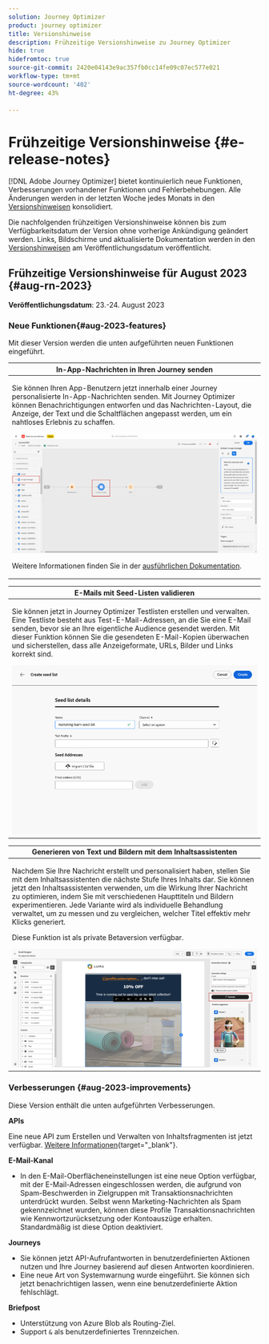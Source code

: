 ```yaml
---
solution: Journey Optimizer
product: journey optimizer
title: Versionshinweise
description: Frühzeitige Versionshinweise zu Journey Optimizer
hide: true
hidefromtoc: true
source-git-commit: 2420e04143e9ac357fb0cc14fe09c07ec577e021
workflow-type: tm+mt
source-wordcount: '402'
ht-degree: 43%

---
```


# Frühzeitige Versionshinweise {#e-release-notes}

[!DNL Adobe Journey Optimizer] bietet kontinuierlich neue Funktionen, Verbesserungen vorhandener Funktionen und Fehlerbehebungen. Alle Änderungen werden in der letzten Woche jedes Monats in den [Versionshinweisen](release-notes.md) konsolidiert.

Die nachfolgenden frühzeitigen Versionshinweise können bis zum Verfügbarkeitsdatum der Version ohne vorherige Ankündigung geändert werden. Links, Bildschirme und aktualisierte Dokumentation werden in den [Versionshinweisen](release-notes.md) am Veröffentlichungsdatum veröffentlicht.

## Frühzeitige Versionshinweise für August 2023 {#aug-rn-2023}

**Veröffentlichungsdatum**: 23.-24. August 2023

### Neue Funktionen{#aug-2023-features}

Mit dieser Version werden die unten aufgeführten neuen Funktionen eingeführt.

<table>
<thead>
<tr>
<th><strong>In-App-Nachrichten in Ihren Journey senden</strong><br/></th>
</tr>
</thead>
<tbody>
<tr>
<td>
<p>Sie können Ihren App-Benutzern jetzt innerhalb einer Journey personalisierte In-App-Nachrichten senden. Mit Journey Optimizer können Benachrichtigungen entworfen und das Nachrichten-Layout, die Anzeige, der Text und die Schaltflächen angepasst werden, um ein nahtloses Erlebnis zu schaffen.</p>
<img src="assets/in_app_journey_1.png"/>
<p>Weitere Informationen finden Sie in der <a href="../in-app/get-started-in-app.md">ausführlichen Dokumentation</a>.</p>
</tr>
</tbody>
</table>


<table>
<thead>
<tr>
<th><strong>E-Mails mit Seed-Listen validieren</strong><br/></th>
</tr>
</thead>
<tbody>
<tr>
<td>
<p>Sie können jetzt in Journey Optimizer Testlisten erstellen und verwalten. Eine Testliste besteht aus Test-E-Mail-Adressen, an die Sie eine E-Mail senden, bevor sie an Ihre eigentliche Audience gesendet werden. Mit dieser Funktion können Sie die gesendeten E-Mail-Kopien überwachen und sicherstellen, dass alle Anzeigeformate, URLs, Bilder und Links korrekt sind.</p>
<img src="../configuration/assets/seed-list-details.png">
<!--p>For more information, refer to the <a href="../audience/get-started-audience-orchestration.md">detailed documentation</a>.</p-->
</td>
</tr>
</tbody>
</table>


<table>
<thead>
<tr>
<th><strong>Generieren von Text und Bildern mit dem Inhaltsassistenten</strong><br/></th>
</tr>
</thead>
<tbody>
<tr>
<td>
<p>Nachdem Sie Ihre Nachricht erstellt und personalisiert haben, stellen Sie mit dem Inhaltsassistenten die nächste Stufe Ihres Inhalts dar. Sie können jetzt den Inhaltsassistenten verwenden, um die Wirkung Ihrer Nachricht zu optimieren, indem Sie mit verschiedenen Haupttiteln und Bildern experimentieren. Jede Variante wird als individuelle Behandlung verwaltet, um zu messen und zu vergleichen, welcher Titel effektiv mehr Klicks generiert.</p>
<p>Diese Funktion ist als private Betaversion verfügbar.</p>
<img src="assets/gen-ai-image-2.png"/>
<!--p>For more information, refer to the <a href="../start/search-filter-categorize.md#tags">detailed documentation</a>.</p-->
</td>
</tr>
</tbody>
</table>



### Verbesserungen {#aug-2023-improvements}

Diese Version enthält die unten aufgeführten Verbesserungen.

**APIs**

Eine neue API zum Erstellen und Verwalten von Inhaltsfragmenten ist jetzt verfügbar. [Weitere Informationen](https://developer.adobe.com/journey-optimizer-apis/references/content-templates/#tag/Content-fragment-API){target="_blank"}.

**E-Mail-Kanal**

* In den E-Mail-Oberflächeneinstellungen ist eine neue Option verfügbar, mit der E-Mail-Adressen eingeschlossen werden, die aufgrund von Spam-Beschwerden in Zielgruppen mit Transaktionsnachrichten unterdrückt wurden. Selbst wenn Marketing-Nachrichten als Spam gekennzeichnet wurden, können diese Profile Transaktionsnachrichten wie Kennwortzurücksetzung oder Kontoauszüge erhalten. Standardmäßig ist diese Option deaktiviert.

**Journeys**

* Sie können jetzt API-Aufrufantworten in benutzerdefinierten Aktionen nutzen und Ihre Journey basierend auf diesen Antworten koordinieren.
* Eine neue Art von Systemwarnung wurde eingeführt. Sie können sich jetzt benachrichtigen lassen, wenn eine benutzerdefinierte Aktion fehlschlägt.


**Briefpost**

* Unterstützung von Azure Blob als Routing-Ziel.
* Support `&` als benutzerdefiniertes Trennzeichen.